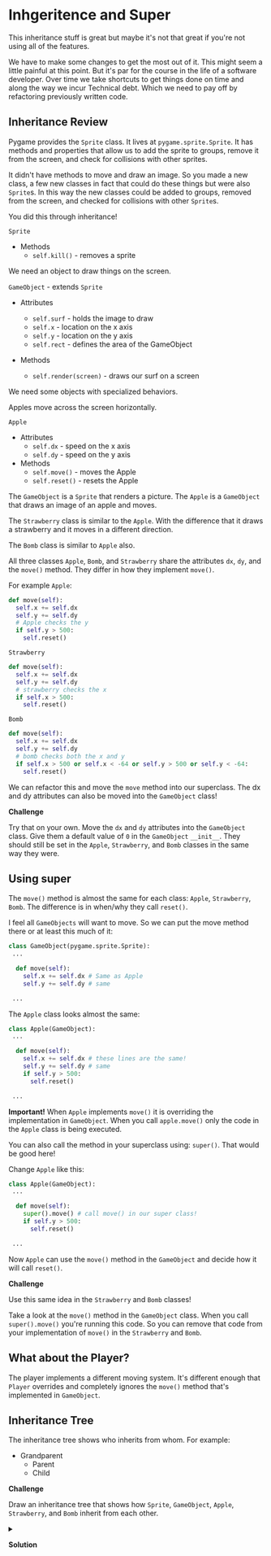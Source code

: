 # Inhgeritence and Super

This inheritance stuff is great but maybe it's not that great if you're not using all of the features. 

We have to make some changes to get the most out of it. This might seem a little painful at this point. But it's par for the course in the life of a software developer. Over time we take shortcuts to get things done on time and along the way we incur Technical debt. Which we need to pay off by refactoring previously written code. 

## Inheritance Review

Pygame provides the `Sprite` class. It lives at `pygame.sprite.Sprite`. It has methods and properties that allow us to add the sprite to groups, remove it from the screen, and check for collisions with other sprites. 

It didn't have methods to move and draw an image. So you made a new class, a few new classes in fact that could do these things but were also `Sprite`s. In this way the new classes could be added to groups, removed from the screen, and checked for collisions with other `Sprite`s. 

You did this through inheritance!

`Sprite`
- Methods
  - `self.kill()` - removes a sprite

We need an object to draw things on the screen. 

`GameObject` - extends `Sprite`
- Attributes
  - `self.surf` - holds the image to draw
  - `self.x` - location on the x axis
  - `self.y` - location on the y axis
  - `self.rect` - defines the area of the GameObject

- Methods
  - `self.render(screen)` - draws our surf on a screen

 We need some objects with specialized behaviors. 

 Apples move across the screen horizontally. 

`Apple`
- Attributes
  - `self.dx` - speed on the x axis
  - `self.dy` - speed on the y axis
- Methods
  - `self.move()` - moves the Apple
  - `self.reset()` - resets the Apple

The `GameObject` is a `Sprite` that renders a picture. The `Apple` is a `GameObject` that draws an image of an apple and moves.

The `Strawberry` class is similar to the `Apple`. With the difference that it draws a strawberry and it moves in a different direction. 

The `Bomb` class is similar to `Apple` also. 

All three classes `Apple`, `Bomb`, and `Strawberry` share the attributes `dx`, `dy`, and the `move()` method. They differ in how they implement `move()`. 

For example `Apple`:

```python
def move(self):
  self.x += self.dx
  self.y += self.dy
  # Apple checks the y
  if self.y > 500: 
    self.reset()
```

`Strawberry`

```python
def move(self):
  self.x += self.dx
  self.y += self.dy
  # strawberry checks the x
  if self.x > 500: 
    self.reset()
```

`Bomb`

```python
def move(self):
  self.x += self.dx
  self.y += self.dy
  # bomb checks both the x and y
  if self.x > 500 or self.x < -64 or self.y > 500 or self.y < -64:
    self.reset()
```

We can refactor this and move the `move` method into our superclass. The dx and dy attributes can also be moved into the `GameObject` class! 

**Challenge**

Try that on your own. Move the `dx` and `dy` attributes into the `GameObject` class. Give them a default value of `0` in the `GameObject` `__init__`. They should still be set in the `Apple`, `Strawberry`, and `Bomb` classes in the same way they were. 

## Using super

The `move()` method is almost the same for each class: `Apple`, `Strawberry`, `Bomb`. The difference is in when/why they call `reset()`.

I feel all `GameObjects` will want to move. So we can put the move method there or at least this much of it: 

```python
class GameObject(pygame.sprite.Sprite):
 ...

  def move(self):
    self.x += self.dx # Same as Apple
    self.y += self.dy # same

 ...
```

The `Apple` class looks almost the same:

```python
class Apple(GameObject):
 ...

  def move(self):
    self.x += self.dx # these lines are the same!
    self.y += self.dy # same
    if self.y > 500:
      self.reset()

 ...
```

**Important!** When `Apple` implements `move()` it is overriding the implementation in `GameObject`. When you call `apple.move()` only the code in the `Apple` class is being executed. 

You can also call the method in your superclass using: `super()`. That would be good here! 

Change `Apple` like this: 

```python
class Apple(GameObject):
 ...

  def move(self):
    super().move() # call move() in our super class!
    if self.y > 500:
      self.reset()

 ...
```

Now `Apple` can use the `move()` method in the `GameObject` and decide how it will call `reset()`.

**Challenge**

Use this same idea in the `Strawberry` and `Bomb` classes!

Take a look at the `move()` method in the `GameObject` class. When you call `super().move()` you're running this code. So you can remove that code from your implementation of `move()` in the `Strawberry` and `Bomb`. 

## What about the Player? 

The player implements a different moving system. It's different enough that `Player` overrides and completely ignores the `move()` method that's implemented in `GameObject`. 

## Inheritance Tree

The inheritance tree shows who inherits from whom. For example: 

- Grandparent
  - Parent
  - Child

**Challenge**

Draw an inheritance tree that shows how `Sprite`, `GameObject`, `Apple`, `Strawberry`, and `Bomb` inherit from each other. 

<details>
<summary>

**Solution**

</summary>

- `Sprite`
  - `GameObject`
  - `Apple`
  - `Strawberry`
  - `Bomb`

</details>
